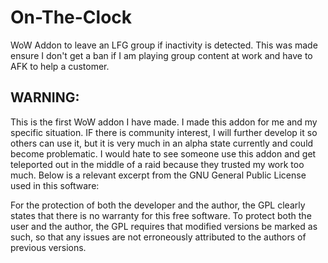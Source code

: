# On-The-Clock
WoW Addon to leave an LFG group if inactivity is detected. This was made ensure I don't get a ban if I am playing group content at work and have to AFK to help a customer.

## **WARNING:**
This is the first WoW addon I have made. I made this addon for me and my specific situation. IF there is community interest, I will further develop it so others can use it, but it is very much in an alpha state currently and could become problematic. I would hate to see someone use this addon and get teleported out in the middle of a raid because they trusted my work too much. Below is a relevant excerpt from the GNU General Public License used in this software:

For the protection of both the developer and the author, the GPL clearly states that there is no warranty for this free software. To protect both the user and the author, the GPL requires that modified versions be marked as such, so that any issues are not erroneously attributed to the authors of previous versions.
